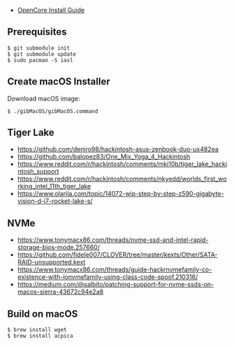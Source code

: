 * [OpenCore Install Guide](https://dortania.github.io/OpenCore-Install-Guide/)

## Prerequisites

```
$ git submodule init
$ git submodule update
$ sudo pacman -S iasl
```


## Create macOS Installer

Download macOS image:
```
$ ./gibMacOS/gibMacOS.command
```

## Tiger Lake

* https://github.com/deniro98/hackintosh-asus-zenbook-duo-ux482ea
* https://github.com/balopez83/One_Mix_Yoga_4_Hackintosh
* https://www.reddit.com/r/hackintosh/comments/mki10b/tiger_lake_hackintosh_support
* https://www.reddit.com/r/hackintosh/comments/nkyedd/worlds_first_working_intel_11th_tiger_lake
* https://www.olarila.com/topic/14072-wip-step-by-step-z590-gigabyte-vision-d-i7-rocket-lake-s/

## NVMe

* https://www.tonymacx86.com/threads/nvme-ssd-and-intel-rapid-storage-bios-mode.257660/
* https://github.com/fidele007/CLOVER/tree/master/kexts/Other/SATA-RAID-unsupported.kext
* https://www.tonymacx86.com/threads/guide-hackrnvmefamily-co-existence-with-ionvmefamily-using-class-code-spoof.210316/
* https://medium.com/@salbito/patching-support-for-nvme-ssds-on-macos-sierra-43672c94e2a8

## Build on macOS

```
$ brew install wget
$ brew install acpica
```
